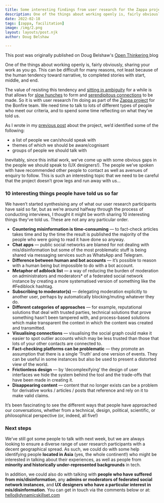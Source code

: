 ```yaml
---
title: Some interesting findings from user research for the Zappa project (so far!)
description: One of the things about working openly is, fairly obviously, sharing your work as you go. This can be difficult for many reasons, not least because of the human tendency toward narrative, to completed stories with start, middle, and end...
date: 2022-02-18
tags: [zappa, facilitation]
image: /img/2.png
layout: layouts/post.njk
author: Doug Belshaw

---
```


<div class="my-3 alert alert-info">
<div>This post was originally published on Doug Belshaw's <a class="mx-2" href="https://dougbelshaw.com/blog/2022/02/18/user-research-zappa/" target="blank"> Open Thinkering </a> blog</div></div>


One of the things about working openly is, fairly obviously, sharing your work as you go. This can be difficult for many reasons, not least because of the human tendency toward narrative, to completed stories with start, middle, and end.

The value of resisting this tendency and [sitting in ambiguity](https://ambiguiti.es/sitting-with-ambiguity/) for a while is that allows for [slow hunches](https://www.youtube.com/watch?v=NugRZGDbPFU) to form and [serendipitous connections](http://discours.es/2016/increasing-your-serendipity-surface/) to be made. So it is with user research I’m doing as part of the [Zappa project](https://bonfirenetworks.org/posts/bonfire_cos/) for the Bonfire team. We need time to talk to lots of different types of people who meet our criteria, and to spend some time reflecting on what they’ve told us.

As I wrote in my [previous post](https://bonfirenetworks.org/posts/zappa-project/) about the project, we’d identified some of the following:

- a list of people we can/should speak with
- themes of which we should be aware/cognisant
- groups of people we should talk with

Inevitably, since this initial work, we’ve come up with some obvious gaps in the people we should speak to (UX designers!). The people we’ve spoken with have recommended other people to contact as well as avenues of enquiry to follow. This is such an interesting topic that we need to be careful that the project doesn’t grow legs and run away with us…

### 10 interesting things people have told us so far

We haven’t started synthesising any of what our user research participants have said so far, but as we’re around halfway through the process of conducting interviews, I thought it might be worth sharing 10 interesting things they’ve told us. These are not any any particular order.

- **Countering misinformation is time-consuming** — to fact-check articles takes time and by the time the result is published the majority of the people who were going to read it have done so anyway.
- **Chat apps** — public social networks are blamed for not dealing with mis/disinformation but some of the most problematic stuff is being shared via messaging services such as WhatsApp and Telegram.
- **Difference between human and bot accounts** — it’s possible to reason with a human being but impossible to do with a bot account.
- **Metaphor of adblock list** — a way of reducing the burden of moderation on administrators and moderators* of a federated social network instance by creating a more systematised version of something like the #Fediblock hashtag.
- **Subscribing to moderator(s)** — delegating moderation explicitly to another user, perhaps by automatically blocking/muting whatever they do.
- **Different categories of approaches** — for example, reputational solutions that deal with trusted parties, technical solutions that prove something hasn’t been tampered with, and process-based solutions which make transparent the context in which the content was created and transmitted.
- **Visualising connections** — visualising the social graph could make it easier to spot outlier accounts which may be less trusted than those that lots of your other contacts are connected to.
- **Fact-checking platforms can be problematic** — they promote an assumption that there is a single ‘Truth’ and one version of events. They can be useful in some instances but also be used to present a distorted view of the world.
- **Frictionless design** — by ‘decomplexifying’ the design of user interfaces we hide the system behind the tool and the trade-offs that have been made in creating it.
- **Disappearing content** — content that no longer exists can be a problem for derivative works / articles / posts that reference and rely on it to make valid claims.

It’s been fascinating to see the different ways that people have approached our conversations, whether from a technical, design, political, scientific, or philosophical perspective (or, indeed, all five!)

### Next steps

We’ve still got some people to talk with next week, but we are always looking to ensure a diverse range of user research participants with a decent geographical spread. As such, we could do with some help identifying people **located in Asia** (yes, the whole continent!) who might be interested in talking about their experiences, as well as people from **minority and historically under-represented backgrounds** in tech.

In addition, we could also do with talking with **people who have suffered from mis/disinformation**, any **admins or moderators of federated social network instances**, and **UX designers who have a particular interest in mis/disinformation**. You can get in touch via the comments below or at: hello@dynamicskillset.com
